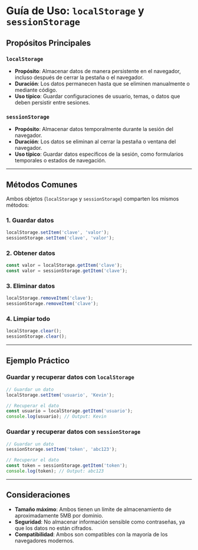 # Guía de Uso: `localStorage` y `sessionStorage`

## Propósitos Principales

### `localStorage`
- **Propósito**: Almacenar datos de manera persistente en el navegador, incluso después de cerrar la pestaña o el navegador.
- **Duración**: Los datos permanecen hasta que se eliminen manualmente o mediante código.
- **Uso típico**: Guardar configuraciones de usuario, temas, o datos que deben persistir entre sesiones.

### `sessionStorage`
- **Propósito**: Almacenar datos temporalmente durante la sesión del navegador.
- **Duración**: Los datos se eliminan al cerrar la pestaña o ventana del navegador.
- **Uso típico**: Guardar datos específicos de la sesión, como formularios temporales o estados de navegación.

---

## Métodos Comunes

Ambos objetos (`localStorage` y `sessionStorage`) comparten los mismos métodos:

### 1. **Guardar datos**
```javascript
localStorage.setItem('clave', 'valor');
sessionStorage.setItem('clave', 'valor');
```

### 2. **Obtener datos**
```javascript
const valor = localStorage.getItem('clave');
const valor = sessionStorage.getItem('clave');
```

### 3. **Eliminar datos**
```javascript
localStorage.removeItem('clave');
sessionStorage.removeItem('clave');
```

### 4. **Limpiar todo**
```javascript
localStorage.clear();
sessionStorage.clear();
```

---

## Ejemplo Práctico

### Guardar y recuperar datos con `localStorage`
```javascript
// Guardar un dato
localStorage.setItem('usuario', 'Kevin');

// Recuperar el dato
const usuario = localStorage.getItem('usuario');
console.log(usuario); // Output: Kevin
```

### Guardar y recuperar datos con `sessionStorage`
```javascript
// Guardar un dato
sessionStorage.setItem('token', 'abc123');

// Recuperar el dato
const token = sessionStorage.getItem('token');
console.log(token); // Output: abc123
```

---

## Consideraciones
- **Tamaño máximo**: Ambos tienen un límite de almacenamiento de aproximadamente 5MB por dominio.
- **Seguridad**: No almacenar información sensible como contraseñas, ya que los datos no están cifrados.
- **Compatibilidad**: Ambos son compatibles con la mayoría de los navegadores modernos.
